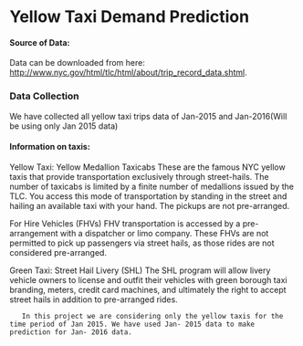 # Yellow Taxi Demand Prediction


#### Source of Data:
Data can be downloaded from here: http://www.nyc.gov/html/tlc/html/about/trip_record_data.shtml.

### Data Collection
We have collected all yellow taxi trips data of Jan-2015 and Jan-2016(Will be using only Jan 2015 data)


#### Information on taxis:
Yellow Taxi: Yellow Medallion Taxicabs
These are the famous NYC yellow taxis that provide transportation exclusively through street-hails. The number of taxicabs is limited by a finite number of medallions issued by the TLC. You access this mode of transportation by standing in the street and hailing an available taxi with your hand. The pickups are not pre-arranged.

For Hire Vehicles (FHVs)
FHV transportation is accessed by a pre-arrangement with a dispatcher or limo company. These FHVs are not permitted to pick up passengers via street hails, as those rides are not considered pre-arranged.

Green Taxi: Street Hail Livery (SHL)
The SHL program will allow livery vehicle owners to license and outfit their vehicles with green borough taxi branding, meters, credit card machines, and ultimately the right to accept street hails in addition to pre-arranged rides.
       
       In this project we are considering only the yellow taxis for the time period of Jan 2015. We have used Jan- 2015 data to make prediction for Jan- 2016 data.
